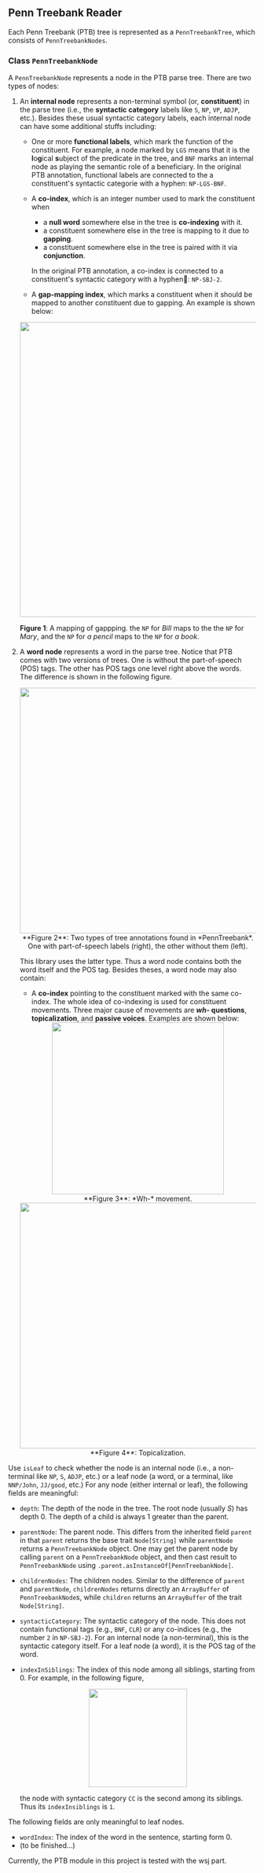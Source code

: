## Penn Treebank Reader
Each Penn Treebank (PTB) tree is represented as a `PennTreebankTree`, which consists of
`PennTreebankNodes`. 

### Class `PennTreebankNode`
A `PennTreebankNode` represents a node in the PTB parse tree. There are two types of nodes: 

1.	An **internal node** represents a non-terminal symbol (or, **constituent**) in the parse tree (i.e., the **syntactic category** labels like `S`, `NP`, `VP`, `ADJP`, etc.). Besides these usual syntactic category labels, each internal node can have some additional stuffs including:

	*	One or more **functional labels**, which mark the function of the constituent. For example, a node marked by `LGS` means that it is the **l**o**g**ical **s**ubject of the predicate in the tree, and `BNF` marks an internal node as playing the semantic role of a beneficiary. In the original PTB annotation, functional labels are connected to the a constituent's syntactic categorie with a hyphen: `NP-LGS-BNF`.  
	*	A **co-index**, which is an integer number used to mark the constituent when
	
		*	a **null word** somewhere else in the tree is **co-indexing** with it.
		* 	a constituent somewhere else in the tree is mapping to it due to **gapping**. 
		* 	a constituent somewhere else in the tree is paired with it via **conjunction**. 
		
		In the original PTB annotation, a co-index is connected to a constituent's syntactic category with a hyphen: `NP-SBJ-2`. 
	*	A **gap-mapping index**, which marks a constituent when it should be mapped to another constituent due to gapping. An example is shown below:
	
	<p align="center"> <img src="http://yuhuan.me/articles/img/ptb-explained/gap-mapping.png" width="600" /> </p>
	
	
	**Figure 1**: A mapping of gappping. the `NP` for *Bill* maps to the  the `NP` for *Mary*, and the `NP` for *a pencil* maps to the `NP` for *a book*.

2.	A **word node** represents a word in the parse tree. Notice that PTB comes with two versions of trees. One is without the part-of-speech (POS) tags. The other has POS tags one level right above the words. The difference is shown in the following figure.
	
	<center><img src="http://yuhuan.me/articles/img/ptb-explained/pos-vs-no-pos.png" width="500" /></center>
	<center> **Figure 2**: Two types of tree annotations found in *PennTreebank*.  One with part-of-speech labels (right), the other without them (left).</center>
	
	This library uses the latter type. Thus a word node contains both the word itself and the POS tag. Besides theses, a word node may also contain: 
	
	*	A **co-index** pointing to the constituent marked with the same co-index. The whole idea of co-indexing is used for constituent movements. Three major cause of movements are **<i>wh-</i> questions**, **topicalization**, and **passive voices**. Examples are shown below: 
	
	<center><img src="http://yuhuan.me/articles/img/ptb-explained/wh-movement.png" width="350" /></center>
	<center> **Figure 3**: *Wh-* movement. </center>
	
	<center><img src="http://yuhuan.me/articles/img/ptb-explained/topicalization.png" width="500" /></center>
	<center> **Figure 4**: Topicalization. </center>


Use `isLeaf` to check whether the node is an internal node (i.e., a non-terminal like `NP`, `S`, `ADJP`, etc.) or a leaf node (a word, or a terminal, like `NNP/John`, `JJ/good`, etc.) For any node (either internal or leaf), the following fields are meaningful:

*	`depth`: The depth of the node in the tree. The root node (usually *S*) has depth 0. The depth of a child is always 1 greater than the parent.
*	`parentNode`: The parent node. This differs from the inherited field `parent` in that `parent` returns the base trait `Node[String]` while `parentNode` returns a `PennTreebankNode` object. One may get the parent node by calling `parent` on a `PennTreebankNode` object, and then cast result to `PennTreebankNode` using `.parent.asInstanceOf[PennTreebankNode]`. 
*	`childrenNodes`: The children nodes. Similar to the difference of `parent` and `parentNode`, `childrenNodes` returns directly an `ArrayBuffer` of `PennTreebankNode`s, while `children` returns an `ArrayBuffer` of the trait `Node[String]`. 
*	`syntacticCategory`: The syntactic category of the node. This does not contain functional tags (e.g., `BNF`, `CLR`) or any co-indices (e.g., the number `2` in `NP-SBJ-2`). For an internal node (a non-terminal), this is the syntactic category itself. For a leaf node (a word), it is the POS tag of the word. 
*	`indexInSiblings`: The index of this node among all siblings, starting from 0. For example, in the following figure, 
	
	<center><img src="http://yuhuan.me/articles/img/ptb-explained/sibling-indices.png" width="200" /></center>
	
	the node with syntactic category `CC` is the second among its siblings. Thus its `indexInsiblings` is `1`.

The following fields are only meaningful to leaf nodes.

*	`wordIndex`: The index of the word in the sentence, starting form 0.
* 	(to be finished...)

Currently, the PTB module in this project is tested with the wsj part. 

